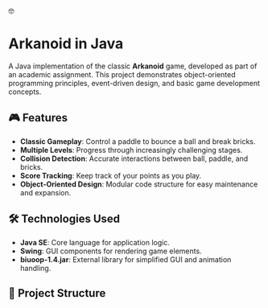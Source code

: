 :nerd_face:

# Arkanoid in Java

  A Java implementation of the classic **Arkanoid** game, developed as part of an academic assignment. This project demonstrates object-oriented programming principles,         event-driven design, and basic game development concepts.

## 🎮 Features

- **Classic Gameplay**: Control a paddle to bounce a ball and break bricks.
- **Multiple Levels**: Progress through increasingly challenging stages.
- **Collision Detection**: Accurate interactions between ball, paddle, and bricks.
- **Score Tracking**: Keep track of your points as you play.
- **Object-Oriented Design**: Modular code structure for easy maintenance and expansion.

## 🛠️ Technologies Used

- **Java SE**: Core language for application logic.
- **Swing**: GUI components for rendering game elements.
- **biuoop-1.4.jar**: External library for simplified GUI and animation handling.

## 📁 Project Structure

 
 
